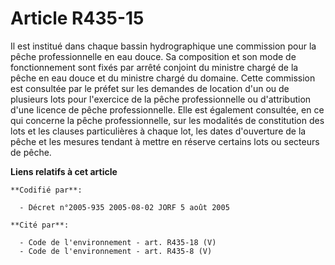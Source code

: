 # Article R435-15

Il est institué dans chaque bassin hydrographique une commission pour la pêche professionnelle en eau douce. Sa composition
et son mode de fonctionnement sont fixés par arrêté conjoint du ministre chargé de la pêche en eau douce et du ministre
chargé du domaine. Cette commission est consultée par le préfet sur les demandes de location d'un ou de plusieurs lots pour
l'exercice de la pêche professionnelle ou d'attribution d'une licence de pêche professionnelle. Elle est également consultée,
en ce qui concerne la pêche professionnelle, sur les modalités de constitution des lots et les clauses particulières à chaque
lot, les dates d'ouverture de la pêche et les mesures tendant à mettre en réserve certains lots ou secteurs de pêche.

**Liens relatifs à cet article**

	**Codifié par**:

	  - Décret n°2005-935 2005-08-02 JORF 5 août 2005

	**Cité par**:

	  - Code de l'environnement - art. R435-18 (V)
	  - Code de l'environnement - art. R435-8 (V)
